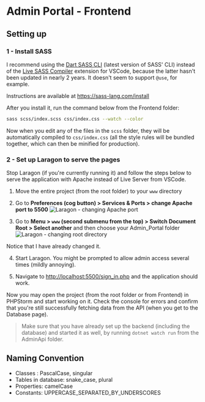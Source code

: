 # Admin Portal - Frontend

## Setting up
### 1 - Install SASS
I recommend using the [Dart SASS CLI](https://sass-lang.com/documentation/cli/dart-sass "Dart SASS") (latest version of SASS' CLI) instead of the [Live SASS Compiler](https://github.com/ritwickdey/vscode-live-sass-compiler "Live SASS Compiler") extension for VSCode, because the latter hasn't been updated in nearly 2 years. It doesn't seem to support `@use`, for example.

Instructions are available at https://sass-lang.com/install

After you install it, run the command below from the Frontend folder:

```bash
sass scss/index.scss css/index.css --watch --color
```

Now when you edit any of the files in the `scss` folder, they will be automatically compiled to `css/index.css` (all the style rules will be bundled together, which can then be minified for production).

### 2 - Set up Laragon to serve the pages
Stop Laragon (if you're currently running it) and follow the steps below to serve the application with Apache instead of Live Server from VSCode.

1. Move the entire project (from the root folder) to your `www` directory 
2. Go to __Preferences (cog button) > Services & Ports > change Apache port to 5500__
![Laragon - changing Apache port](https://i.imgur.com/WQuyIs4.png "Changing Apache port")

3. Go to __Menu > `www` (second submenu from the top) > Switch Document Root > Select another__ and then choose your Admin_Portal folder
![Laragon - changing root directory](https://i.imgur.com/ihaP9Dl.png "Changing root directory")

Notice that I have already changed it.

4. Start Laragon. You might be prompted to allow admin access several times (mildly annoying).

5. Navigate to [http://localhost:5500/sign_in.php](http://localhost:5500/sign_in.php "Sign In") and the application should work.

Now you may open the project (from the root folder or from Frontend) in PHPStorm and start working on it. Check the console for errors and confirm that you're still successfully fetching data from the API (when you get to the Database page). 

> Make sure that you have already set up the backend (including the database) and started it as well, by running `dotnet watch run` from the AdminApi folder.

## Naming Convention
- Classes : PascalCase, singular
- Tables in database: snake_case, plural
- Properties: camelCase
- Constants: UPPERCASE_SEPARATED_BY_UNDERSCORES
